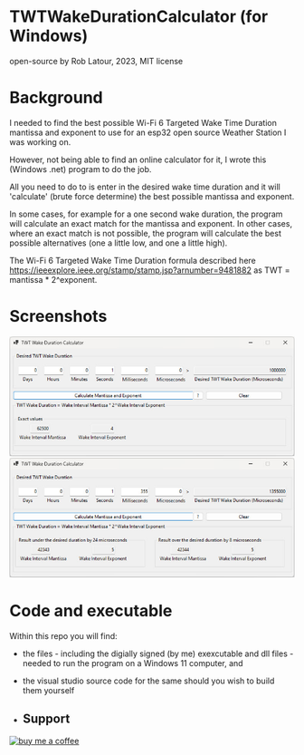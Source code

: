 # TWTWakeDurationCalculator (for Windows)

open-source by Rob Latour, 2023, MIT license

# Background

I needed to find the best possible Wi-Fi 6 Targeted Wake Time Duration mantissa and exponent to use for an esp32 open source Weather Station I was working on.

However, not being able to find an online calculator for it, I wrote this (Windows .net) program to do the job.

All you need to do to is enter in the desired wake time duration and it will 'calculate' (brute force determine) the best possible mantissa and exponent. 

In some cases, for example for a one second wake duration, the program will calculate an exact match for the mantissa and exponent.  In other cases, where an exact match is not possible, the program will calculate the best possible alternatives (one a little low, and one a little high).

The Wi-Fi 6 Targeted Wake Time Duration formula described here https://ieeexplore.ieee.org/stamp/stamp.jsp?arnumber=9481882 as TWT = mantissa * 2^exponent.

# Screenshots

![components](https://github.com/roblatour/TWTWakeDurationCalculator/blob/main/screenshot1.jpg)
![components](https://github.com/roblatour/TWTWakeDurationCalculator/blob/main/screenshot2.jpg)


# Code and executable

Within this repo you will find:
- the files - including the digially signed (by me) exexcutable and dll files - needed to run the program on a Windows 11 computer, and 
- the visual studio source code for the same should you wish to build them yourself

- ## Support

[<img alt="buy me  a coffee" width="200px" src="https://cdn.buymeacoffee.com/buttons/v2/default-blue.png" />](https://www.buymeacoffee.com/roblatour)
